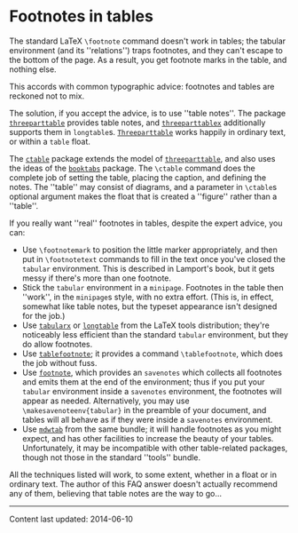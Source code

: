 # Footnotes in tables

The standard LaTeX `\footnote` command doesn't work in tables;
the tabular environment (and its ''relations'') traps footnotes, and
they can't escape to the bottom of the page.  As a result, you get
footnote marks in the table, and nothing else.

This accords with common typographic advice: footnotes and tables are
reckoned not to mix.

The solution, if you accept the advice, is to use ''table notes''.
The package [`threeparttable`](http://ctan.org/pkg/threeparttable) provides table notes, and
[`threeparttablex`](http://ctan.org/pkg/threeparttablex) additionally supports them in
`longtable`s.  [`Threeparttable`](http://ctan.org/pkg/Threeparttable) works happily in
ordinary text, or within a `table` float. 

The [`ctable`](http://ctan.org/pkg/ctable) package extends the model of
[`threeparttable`](http://ctan.org/pkg/threeparttable), and also uses the ideas of the
[`booktabs`](http://ctan.org/pkg/booktabs) package.  The `\ctable` command does the complete
job of setting the table, placing the caption, and defining the
notes.  The ''table'' may consist of diagrams, and a parameter in
`\ctable`s optional argument makes the float that is created a
''figure'' rather than a ''table''.

If you really want ''real'' footnotes in tables, despite the expert
advice, you can:
  

-  Use `\footnotemark` to position the little marker
    appropriately, and then put in `\footnotetext` commands to fill in
    the text once you've closed the `tabular` environment.
    This is described in Lamport's book, but it gets messy if there's
    more than one footnote.
-  Stick the `tabular` environment in a
    `minipage`.  Footnotes in the 
    table then ''work'', in the `minipage`s style, with no
    extra effort.  (This is, in effect, somewhat like table notes, but
    the typeset appearance isn't designed for the job.)
-  Use [`tabularx`](http://ctan.org/pkg/tabularx) or [`longtable`](http://ctan.org/pkg/longtable) from the LaTeX
    tools distribution; they're noticeably less efficient than the
    standard `tabular` environment, but they do allow
    footnotes.
-  Use [`tablefootnote`](http://ctan.org/pkg/tablefootnote); it provides a command `\tablefootnote`,
    which does the job without fuss.
-  Use [`footnote`](http://ctan.org/pkg/footnote), which provides an
    `savenotes` which collects all footnotes and emits them
    at the end of the environment; thus if you put your
    `tabular` environment inside a `savenotes`
    environment, the footnotes will appear as needed.  Alternatively,
    you may use `\makesavenoteenv{tabular}` in the preamble of your
    document, and tables will all behave as if they were inside a
    `savenotes` environment.
-  Use [`mdwtab`](http://ctan.org/pkg/mdwtab) from the same bundle; it will handle
    footnotes as you might expect, and has other facilities to increase
    the beauty of your tables.  Unfortunately, it may be incompatible
    with other table-related packages, though not those in the standard ''tools''
    bundle.

All the techniques listed will work, to some extent, whether in a float or
in ordinary text.  The author of this FAQ answer doesn't actually
recommend any of them, believing that table notes are the way to go&hellip;


----

Content last updated: 2014-06-10

